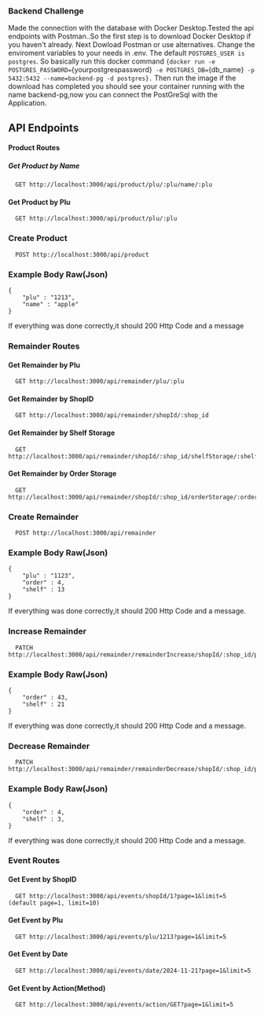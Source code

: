 ### Backend Challenge 

  Made the connection with the database with Docker Desktop.Tested the api endpoints with Postman..So the first step is to download Docker Desktop if you haven't already. Next Dowload Postman or use alternatives. Change the enviroment variables to your needs in .env. The default `POSTGRES_USER is postgres`.
So basically run this docker command 
`{docker run -e POSTGRES_PASSWORD=`{yourpostgrespassword}` -e POSTGRES_DB=`{db_name}` -p 5432:5432 --name=backend-pg -d postgres}.`
Then run the image if the download has completed you should see your container running with the name backend-pg,now you can connect the PostGreSql with the Application.

 
## API Endpoints

#### Product Routes
##### Get Product by Name

```http
  GET http://localhost:3000/api/product/plu/:plu/name/:plu
```

#### Get Product by Plu

```http
  GET http://localhost:3000/api/product/plu/:plu
```

### Create Product

```http
  POST http://localhost:3000/api/product
```

### Example Body Raw(Json)

```
{
    "plu" : "1213",
    "name" : "apple"
}
```
If everything was done correctly,it should 200 Http Code and a message
#### 

### Remainder Routes
#### Get Remainder by Plu
```http
  GET http://localhost:3000/api/remainder/plu/:plu
```
#### Get Remainder by ShopID
```http
  GET http://localhost:3000/api/remainder/shopId/:shop_id
```
#### Get Remainder by Shelf Storage
```http
  GET http://localhost:3000/api/remainder/shopId/:shop_id/shelfStorage/:shelf
```
#### Get Remainder by Order Storage
```http
  GET http://localhost:3000/api/remainder/shopId/:shop_id/orderStorage/:order
```
### Create Remainder

```http
  POST http://localhost:3000/api/remainder
```

### Example Body Raw(Json)

```
{
    "plu" : "1123",
    "order" : 4,
    "shelf" : 13
}
```
If everything was done correctly,it should 200 Http Code and a message.

### Increase Remainder

```http
  PATCH http://localhost:3000/api/remainder/remainderIncrease/shopId/:shop_id/plu/:plu
```

### Example Body Raw(Json)

```
{
    "order" : 43,
    "shelf" : 21
}

```
If everything was done correctly,it should 200 Http Code and a message.

### Decrease Remainder

```http
  PATCH http://localhost:3000/api/remainder/remainderDecrease/shopId/:shop_id/plu/:plu
```

### Example Body Raw(Json)

```
{
    "order" : 4,
    "shelf" : 3,
}
```
If everything was done correctly,it should 200 Http Code and a message.

### Event Routes
#### Get Event by ShopID
```http
  GET http://localhost:3000/api/events/shopId/1?page=1&limit=5 (default page=1, limit=10)
```
#### Get Event by Plu
```http
  GET http://localhost:3000/api/events/plu/1213?page=1&limit=5
```
#### Get Event by Date
```http
  GET http://localhost:3000/api/events/date/2024-11-21?page=1&limit=5
```
#### Get Event by Action(Method)
```http
  GET http://localhost:3000/api/events/action/GET?page=1&limit=5
```
